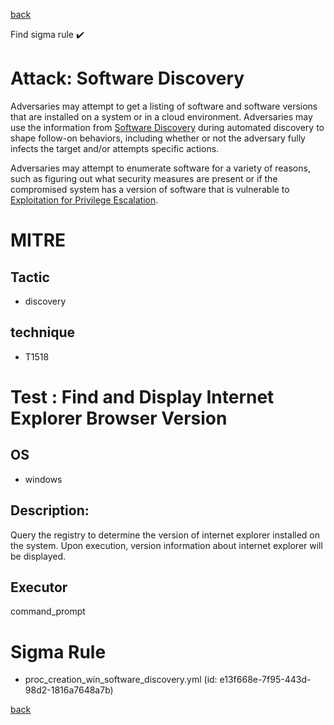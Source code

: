 
[back](../index.md)

Find sigma rule :heavy_check_mark: 

# Attack: Software Discovery 

Adversaries may attempt to get a listing of software and software versions that are installed on a system or in a cloud environment. Adversaries may use the information from [Software Discovery](https://attack.mitre.org/techniques/T1518) during automated discovery to shape follow-on behaviors, including whether or not the adversary fully infects the target and/or attempts specific actions.

Adversaries may attempt to enumerate software for a variety of reasons, such as figuring out what security measures are present or if the compromised system has a version of software that is vulnerable to [Exploitation for Privilege Escalation](https://attack.mitre.org/techniques/T1068).

# MITRE
## Tactic
  - discovery


## technique
  - T1518


# Test : Find and Display Internet Explorer Browser Version
## OS
  - windows


## Description:
Query the registry to determine the version of internet explorer installed on the system.
Upon execution, version information about internet explorer will be displayed.


## Executor
command_prompt

# Sigma Rule
 - proc_creation_win_software_discovery.yml (id: e13f668e-7f95-443d-98d2-1816a7648a7b)



[back](../index.md)
